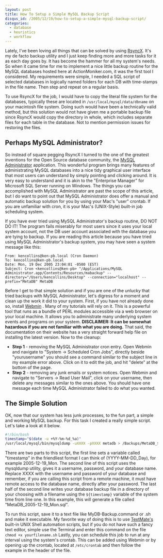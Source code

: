 ```yaml
--- 
layout: post
title: How To Setup a Simple MySQL Backup Script
disqus_id: /2005/12/19/how-to-setup-a-simple-mysql-backup-script/
categories: 
  - database
  - heuristics
  - workflow
---
```


<p>Lately, I've been loving all things that can be solved by using <a href="http://archive.macosxlabs.org/rsyncx/rsyncx.html" title="Solving Problems With RsyncX">RsyncX</a>. It's my de facto backup utility and I just keep finding more and more tasks for it as each day goes by. It has become the hammer for all my system's needs. So when it came time for me to implement a nice little backup routine for the MySQL databases hosted here at ActionMoniker.com, it was the first tool I considered. My requirements were simple, I needed a SQL script of selected databases in logically named folders for each DB with time-stamps in the file name. Then step and repeat on a regular basis. </p>

<p>To use RsyncX for the job, I would have to copy the literal file system for the databases, typically these are located in <code>/usr/local/mysql/data/dbname</code> on your macintosh file system. Doing such would have been a technically valid method, but this solution would not have given me a portable backup file since RsyncX would copy the directory in whole, which includes separate files for each table in the database. Not to mention permission issues for restoring the files.</p>


<h2>Perhaps MySQL Administrator?</h2>

<p> So instead of square pegging RsyncX I turned to the one of the greatest inventions for the Open Source database community, the <a href="http://dev.mysql.com/downloads/administrator/index.html" title="Database Administration GUI for OS X MySQL Databases">MySQL Administrator</a> application. This wonderful program brings many features of administrating MySQL databases into a nice tidy graphical user interface that most users can understand by simply pointing and clicking around. It is very easy to understand and it is akin to the "Enterprise Manager" for Microsoft SQL Server running on Windows. The things you can accomplished with MySQL Administrator are past the scope of this article, but I do want to point out that MySQL Administrator does offer a manual and automatic backup solution for you by using your Mac's "user" crontab. If you are unfamiliar with cron, it is your Mac's (UNIX-Style) built-in job scheduling system. </p>

<p> If you have ever tried using MySQL Administrator's backup routine, DO NOT DO IT! The program fails miserably for most users since it uses your local system account, not the DB user account associated with the database you are tying to backup. If you are reading this article because you have tried using MySQL Administrator's backup system, you may have seen a system message like this: </p>

~~~text
From: kencollins@ken-pb.local (Cron Daemon)
To: kencollins@ken-pb.local
Date: Mon, 19 Dec 2005 23:04:01 -0500 (EST)
Subject: Cron <kencollins@ken-pb> "/Applications/MySQL Administrator.app/Contents/Resources/mabackup" --directory="/Users/kencollins/Desktop" --connection="localhost" --prefix="MetaDB" MetaDB
~~~

<p> Before I get to that simple solution and if you are one of the unlucky that tried backups with MySQL Administrator, let's digress for a moment and clean up the work it did to your system. First, if you have not already done so, install <a href="http://webmin.com/" title="The Swiss Army Knife of Mac OS X Admin Tools">Webmin</a> . Many of my tutorials will rely on it. This is a powerful tool that runs as a bundle of PERL modules accessible via a web browser on your local machine. It allows you to administrate many underlying system events and programs on your system. <strong>DISCLAIMER: It can be somewhat hazardous if you are not familiar with what you are doing.</strong> That said, the documentation on their website has a very straight forward  help file on installing the latest version. Now to the cleanup: </p>

<ul>
  <li><strong>Step 1</strong> - removing the MySQL Administrator cron entry. Open Webmin and navigate to "System -&gt; Scheduled Cron Jobs", directly beside "yourusername" you should see a command similar to the subject line in my example error above. Click on it to edit the job, and hit "delete" at the bottom of the page.</li>
  <li><strong>Step 2</strong> - removing any junk emails or system notices. Open Webmin and navigate to "Servers -&gt; Read User Mail", click on your username, then delete any messages similar to the ones above. You should have one message each time MySQL Administrator failed to do what you wanted.</li>
</ul>

<h2>The Simple Solution</h2>

<p>OK, now that our system has less junk processes, to the fun part, a simple and working MySQL backup. For this task I created a really simple script. Let's take a look at it below. </p>

~~~bash
#!/bin/bash
timestamp="$(date -u +%Y-%m-%d_%a)"
/usr/local/mysql/bin/mysqldump -uXXXX -pXXXX metadb > /Backups/MetaDB_${timestamp}.sql
~~~

<p>There are two parts to this script, the first line sets a variable called "timestamp" in the friendliest format I can think of (YYYY-MM-DD_Day), for example 2005-12-19_Mon. The second line of this script uses the mysqldump utility, gives it a username, password, and your database name. Replace XXXX with the username and password of your database and remember, if you are calling this script from a remote machine, it must have remote access to the database name, directly after your password. The last half of the second line writes your database backup file in a directory of your choosing with a filename using the <code>${timestamp}</code> variable of the system time from line one. In this example, this will generate a file called "MetaDB_2005-12-19_Mon.sql". </p>

<p> To run this script, save it to a text file like MyDB-Backup.command or .sh and make it executable. My favorite way of doing this is to use <a href="http://macromates.com/" title="The Best Text Editor for the Mac OS X">TextMate's</a> built-in UNIX Shell automation scripts, but if you do not have such a fancy text editor, simple use the Terminal and enter this command on the file <code>chmod +x yourfilename.sh</code> Lastly, you can schedule this job to run at any interval using the system's crontab. This can be added using Webmin or by opening up the crontab, located at <code>/etc/crontab</code> and then follow the example in the header of the file. </p>


